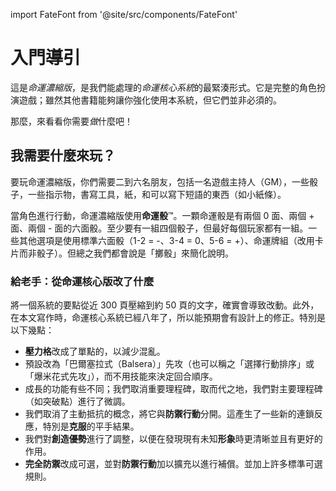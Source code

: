 import FateFont from '@site/src/components/FateFont'

# 入門導引

這是*命運濃縮版*，是我們能處理的*命運核心系統*的最緊湊形式。它是完整的角色扮演遊戲；雖然其他書籍能夠讓你強化使用本系統，但它們並非必須的。

那麼，來看看你需要*做*什麼吧！

## 我需要什麼來玩？

要玩命運濃縮版，你們需要二到六名朋友，包括一名遊戲主持人（GM），一些骰子，一些指示物，書寫工具，紙，和可以寫下短語的東西（如小紙條）。

當角色進行行動，命運濃縮版使用**命運骰**™。一顆命運骰是有兩個 <FateFont>0</FateFont> 面、兩個 <FateFont>+</FateFont> 面、兩個 <FateFont>-</FateFont> 面的六面骰。至少要有一組四個骰子，但最好每個玩家都有一組。一些其他選項是使用標準六面骰（1-2 = <FateFont>-</FateFont>、3-4 = <FateFont>0</FateFont>、5-6 = <FateFont>+</FateFont>）、命運牌組（改用卡片而非骰子）。但總之我們都會說是「擲骰」來簡化說明。

### 給老手：從命運核心版改了什麼

將一個系統的要點從近 300 頁壓縮到約 50 頁的文字，確實會導致改動。此外，在本文寫作時，命運核心系統已經八年了，所以能預期會有設計上的修正。特別是以下幾點：

- **壓力格**改成了單點的，以減少混亂。
- 預設改為「巴爾塞拉式（Balsera）」先攻（也可以稱之「選擇行動排序」或「爆米花式先攻」），而不用技能來決定回合順序。
- 成長的功能有些不同；我們取消重要理程碑，取而代之地，我們對主要理程碑（如突破點）進行了微調。
- 我們取消了主動抵抗的概念，將它與**防禦行動**分開。這產生了一些新的連鎖反應，特別是**克服**的平手結果。
- 我們對**創造優勢**進行了調整，以便在發現現有未知**形象**時更清晰並且有更好的作用。
- **完全防禦**改成可選，並對**防禦行動**加以擴充以進行補償。並加上許多標準可選規則。
